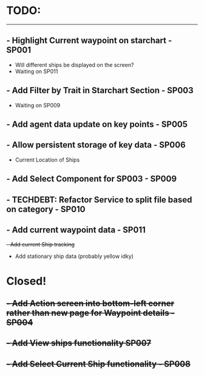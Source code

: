 # TODO:

-------------------------
## - Highlight Current waypoint on starchart - SP001
 - Will different ships be displayed on the screen?
 - Waiting on SP011

## - Add Filter by Trait in Starchart Section - SP003
 - Waiting on SP009

## - Add agent data update on key points - SP005

## - Allow persistent storage of key data - SP006
 - Current Location of Ships

## - Add Select Component for SP003 - SP009

## - TECHDEBT: Refactor Service to split file based on category - SP010

## - Add current waypoint data - SP011
 ~~- Add current Ship tracking~~
 - Add stationary ship data (probably yellow idky)

# Closed!

## ~~- Add Action screen into bottom-left corner rather than new page for Waypoint details - SP004~~

## ~~- Add View ships functionality SP007~~

## ~~- Add Select Current Ship functionality - SP008~~